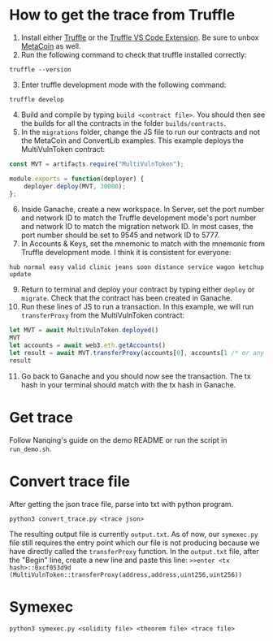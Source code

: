 # How to get the trace from Truffle
1. Install either [Truffle](https://trufflesuite.com/docs/truffle/how-to/install/) or the [Truffle VS Code Extension](https://trufflesuite.com/docs/vscode-ext/quickstart/). Be sure to unbox [MetaCoin](https://trufflesuite.com/docs/truffle/how-to/create-a-project/) as well.
2. Run the following command to check that truffle installed correctly:
```shell
truffle --version
```
3. Enter truffle development mode with the following command:
```shell
truffle develop
```
4. Build and compile by typing ```build <contract file>```. You should then see the builds for all the contracts in the folder ```builds/contracts```. 
5. In the ```migrations``` folder, change the JS file to run our contracts and not the MetaCoin and ConvertLib examples. This example deploys the MultiVulnToken contract:
```js
const MVT = artifacts.require("MultiVulnToken");

module.exports = function(deployer) {
    deployer.deploy(MVT, 30000);
};
```
6. Inside Ganache, create a new workspace. In Server, set the port number and network ID to match the Truffle development mode's port number and network ID to match the migration network ID. In most cases, the port number should be set to 9545 and network ID to 5777.
7. In Accounts & Keys, set the mnemonic to match with the mnemonic from Truffle development mode. I think it is consistent for everyone:
```
hub normal easy valid clinic jeans soon distance service wagon ketchup update
```
9. Return to terminal and deploy your contract by typing either ```deploy``` or ```migrate```. Check that the contract has been created in Ganache. 
10. Run these lines of JS to run a transaction. In this example, we will run ```transferProxy``` from the MultiVulnToken contract:
```js
let MVT = await MultiVulnToken.deployed()
MVT
let accounts = await web3.eth.getAccounts()
let result = await MVT.transferProxy(accounts[0], accounts[1 /* or any number 0-9*/], 10, 1)
result
```
11. Go back to Ganache and you should now see the transaction. The tx hash in your terminal should match with the tx hash in Ganache.
# Get trace
Follow Nanqing's guide on the demo README or run the script in ```run_demo.sh```.
# Convert trace file
After getting the json trace file, parse into txt with python program.
```shell
python3 convert_trace.py <trace json>
```
The resulting output file is currently ```output.txt```. As of now, our ```symexec.py``` file still requires the entry point which our file is not producing because we have directly called the ```transferProxy``` function. In the ```output.txt``` file, after the "Begin" line, create a new line and paste this line:
```>>enter <tx hash>::0xcf053d9d (MultiVulnToken::transferProxy(address,address,uint256,uint256))```
# Symexec
```shell
python3 symexec.py <solidity file> <theorem file> <trace file>
```
